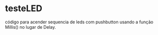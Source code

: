 # testeLED
código para acender sequencia de leds com pushbutton usando a função Millis() no lugar de Delay.
